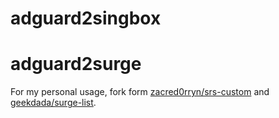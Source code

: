 # adguard2singbox
# adguard2surge

For my personal usage, fork form [zacred0rryn/srs-custom](https://github.com/zacred0rryn/srs-custom) and [geekdada/surge-list](https://github.com/geekdada/surge-list).

